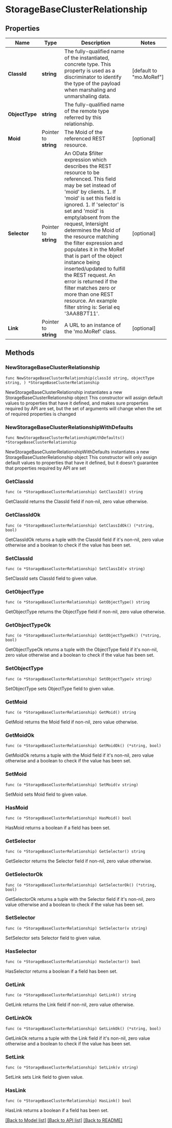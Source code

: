 # StorageBaseClusterRelationship

## Properties

Name | Type | Description | Notes
------------ | ------------- | ------------- | -------------
**ClassId** | **string** | The fully-qualified name of the instantiated, concrete type. This property is used as a discriminator to identify the type of the payload when marshaling and unmarshaling data. | [default to "mo.MoRef"]
**ObjectType** | **string** | The fully-qualified name of the remote type referred by this relationship. | 
**Moid** | Pointer to **string** | The Moid of the referenced REST resource. | [optional] 
**Selector** | Pointer to **string** | An OData $filter expression which describes the REST resource to be referenced. This field may be set instead of &#39;moid&#39; by clients. 1. If &#39;moid&#39; is set this field is ignored. 1. If &#39;selector&#39; is set and &#39;moid&#39; is empty/absent from the request, Intersight determines the Moid of the resource matching the filter expression and populates it in the MoRef that is part of the object instance being inserted/updated to fulfill the REST request. An error is returned if the filter matches zero or more than one REST resource. An example filter string is: Serial eq &#39;3AA8B7T11&#39;. | [optional] 
**Link** | Pointer to **string** | A URL to an instance of the &#39;mo.MoRef&#39; class. | [optional] 

## Methods

### NewStorageBaseClusterRelationship

`func NewStorageBaseClusterRelationship(classId string, objectType string, ) *StorageBaseClusterRelationship`

NewStorageBaseClusterRelationship instantiates a new StorageBaseClusterRelationship object
This constructor will assign default values to properties that have it defined,
and makes sure properties required by API are set, but the set of arguments
will change when the set of required properties is changed

### NewStorageBaseClusterRelationshipWithDefaults

`func NewStorageBaseClusterRelationshipWithDefaults() *StorageBaseClusterRelationship`

NewStorageBaseClusterRelationshipWithDefaults instantiates a new StorageBaseClusterRelationship object
This constructor will only assign default values to properties that have it defined,
but it doesn't guarantee that properties required by API are set

### GetClassId

`func (o *StorageBaseClusterRelationship) GetClassId() string`

GetClassId returns the ClassId field if non-nil, zero value otherwise.

### GetClassIdOk

`func (o *StorageBaseClusterRelationship) GetClassIdOk() (*string, bool)`

GetClassIdOk returns a tuple with the ClassId field if it's non-nil, zero value otherwise
and a boolean to check if the value has been set.

### SetClassId

`func (o *StorageBaseClusterRelationship) SetClassId(v string)`

SetClassId sets ClassId field to given value.


### GetObjectType

`func (o *StorageBaseClusterRelationship) GetObjectType() string`

GetObjectType returns the ObjectType field if non-nil, zero value otherwise.

### GetObjectTypeOk

`func (o *StorageBaseClusterRelationship) GetObjectTypeOk() (*string, bool)`

GetObjectTypeOk returns a tuple with the ObjectType field if it's non-nil, zero value otherwise
and a boolean to check if the value has been set.

### SetObjectType

`func (o *StorageBaseClusterRelationship) SetObjectType(v string)`

SetObjectType sets ObjectType field to given value.


### GetMoid

`func (o *StorageBaseClusterRelationship) GetMoid() string`

GetMoid returns the Moid field if non-nil, zero value otherwise.

### GetMoidOk

`func (o *StorageBaseClusterRelationship) GetMoidOk() (*string, bool)`

GetMoidOk returns a tuple with the Moid field if it's non-nil, zero value otherwise
and a boolean to check if the value has been set.

### SetMoid

`func (o *StorageBaseClusterRelationship) SetMoid(v string)`

SetMoid sets Moid field to given value.

### HasMoid

`func (o *StorageBaseClusterRelationship) HasMoid() bool`

HasMoid returns a boolean if a field has been set.

### GetSelector

`func (o *StorageBaseClusterRelationship) GetSelector() string`

GetSelector returns the Selector field if non-nil, zero value otherwise.

### GetSelectorOk

`func (o *StorageBaseClusterRelationship) GetSelectorOk() (*string, bool)`

GetSelectorOk returns a tuple with the Selector field if it's non-nil, zero value otherwise
and a boolean to check if the value has been set.

### SetSelector

`func (o *StorageBaseClusterRelationship) SetSelector(v string)`

SetSelector sets Selector field to given value.

### HasSelector

`func (o *StorageBaseClusterRelationship) HasSelector() bool`

HasSelector returns a boolean if a field has been set.

### GetLink

`func (o *StorageBaseClusterRelationship) GetLink() string`

GetLink returns the Link field if non-nil, zero value otherwise.

### GetLinkOk

`func (o *StorageBaseClusterRelationship) GetLinkOk() (*string, bool)`

GetLinkOk returns a tuple with the Link field if it's non-nil, zero value otherwise
and a boolean to check if the value has been set.

### SetLink

`func (o *StorageBaseClusterRelationship) SetLink(v string)`

SetLink sets Link field to given value.

### HasLink

`func (o *StorageBaseClusterRelationship) HasLink() bool`

HasLink returns a boolean if a field has been set.


[[Back to Model list]](../README.md#documentation-for-models) [[Back to API list]](../README.md#documentation-for-api-endpoints) [[Back to README]](../README.md)


